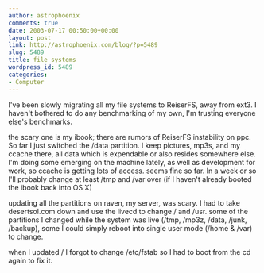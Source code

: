 ```yaml
---
author: astrophoenix
comments: true
date: 2003-07-17 00:50:00+00:00
layout: post
link: http://astrophoenix.com/blog/?p=5489
slug: 5489
title: file systems
wordpress_id: 5489
categories:
- Computer
---
```


I've been slowly migrating all my file systems to ReiserFS, away from ext3. I haven't bothered to do any benchmarking of my own, I'm trusting everyone else's benchmarks.

 the scary one is my ibook; there are rumors of ReiserFS instability on ppc. So far I just switched the /data partition. I keep pictures, mp3s, and my ccache there, all data which is expendable or also resides somewhere else. I'm doing some emerging on the machine lately, as well as development for work, so ccache is getting lots of access. seems fine so far. In a week or so I'll probably change at least /tmp and /var over (if I haven't already booted the ibook back into OS X)

 updating all the partitions on raven, my server, was scary. I had to take desertsol.com down and use the livecd to change / and /usr. some of the partitions I changed while the system was live (/tmp, /mp3z, /data, /junk, /backup), some I could simply reboot into single user mode (/home & /var) to change.

 when I updated / I forgot to change /etc/fstab so I had to boot from the cd again to fix it.
